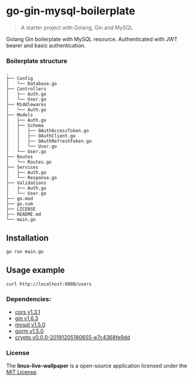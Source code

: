 # go-gin-mysql-boilerplate
> A starter project with Golang, Gin and MySQL

Golang Gin boilerplate with MySQL resource. Authenticated with JWT bearer and basic authentication.

### Boilerplate structure

```
.
├── Config
│   └── Database.go
├── Controllers
│   ├── Auth.go
│   └── User.go
├── Middlewares
│   └── Auth.go
├── Models
│   ├── Auth.go
│   ├── Schema
│   │   ├── OAuthAccessToken.go
│   │   ├── OAuthClient.go
│   │   ├── OAuthRefreshToken.go
│   │   └── User.go
│   └── User.go
├── Routes
│   └── Routes.go
├── Services
│   ├── Auth.go
│   └── Response.go
├── Validations
│   ├── Auth.go
│   └── User.go
├── go.mod
├── go.sum
├── LICENSE
├── README.md
└── main.go

```

## Installation

```sh
go run main.go
```

## Usage example

`curl http://localhost:8080/users`

### Dependencies:
* [cors v1.3.1](https://github.com/gin-contrib/cors)
* [gin v1.6.3](https://github.com/gin-gonic/gin)
* [mysql v1.5.0](https://github.com/go-sql-driver/mysql)
* [gorm v1.5.0](https://github.com/jinzhu/gorm)
* [crypto v0.0.0-20191205180655-e7c4368fe9dd](https://golang.org/x/crypto)

### **License**
The **linux-live-wallpaper** is a open-source application licensed under the [MIT License](LICENSE).